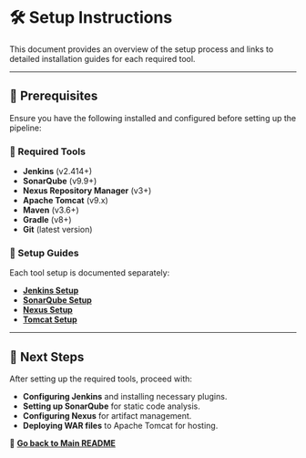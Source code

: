 # 🛠️ Setup Instructions

This document provides an overview of the setup process and links to detailed installation guides for each required tool.

---

## 📌 Prerequisites
Ensure you have the following installed and configured before setting up the pipeline:

### 🚀 Required Tools
- **Jenkins** (v2.414+)
- **SonarQube** (v9.9+)
- **Nexus Repository Manager** (v3+)
- **Apache Tomcat** (v9.x)
- **Maven** (v3.6+)
- **Gradle** (v8+)
- **Git** (latest version)

### 🔗 Setup Guides
Each tool setup is documented separately:
- **[Jenkins Setup](tools/jenkins.md)**
- **[SonarQube Setup](tools/sonar.md)**
- **[Nexus Setup](tools/nexus.md)**
- **[Tomcat Setup](tools/tomcat.md)**

---

## 🔄 Next Steps
After setting up the required tools, proceed with:
- **Configuring Jenkins** and installing necessary plugins.
- **Setting up SonarQube** for static code analysis.
- **Configuring Nexus** for artifact management.
- **Deploying WAR files** to Apache Tomcat for hosting.

🔗 **[Go back to Main README](../README.md)**
